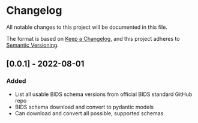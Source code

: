 # Changelog

All notable changes to this project will be documented in this file.

The format is based on [Keep a Changelog](https://keepachangelog.com/en/1.0.0/),
and this project adheres to [Semantic Versioning](https://semver.org/spec/v2.0.0.html).

## [0.0.1] - 2022-08-01

### Added

- List all usable BIDS schema versions from official BIDS standard GitHub repo
- BIDS schema download and convert to pydantic models
- Can download and convert all possible, supported schemas
